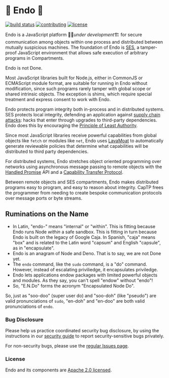 # 🚧 Endo 🚧 

[![build status][ci-svg]][ci-url]
[![contributing][contributing-svg]][contributing-url]
[![license][license-image]][license-url]

Endo is a JavaScript platform 👷‍♀️*under development*🏗 for secure communication
among objects within one process and distributed between mutually suspicious
machines.
The foundation of Endo is [SES][], a tamper-proof JavaScript environment that
allows safe execution of arbitrary programs in Compartments.

Endo is not Done.

Most JavaScript libraries built for Node.js, either in CommonJS or ECMAScript
module format, are suitable for running in Endo without modification, since
such programs rarely tamper with global scope or shared intrinsic objects.
The exception is shims, which require special treatment and express consent to
work with Endo.

Endo protects program integrity both in-process and in distributed systems.
SES protects local integrity, defending an application against [supply chain
attacks][]: hacks that enter through upgrades to third-party dependencies.
Endo does this by encouraging the [Principle of Least Authority][POLA].

Since most JavaScript libraries receive powerful capabilities from global
objects like `fetch` or modules like `net`, Endo uses [LavaMoat][] to
automatically generate reviewable policies that determine what capabilities
will be distributed to third party dependencies.

For distributed systems, Endo stretches object oriented programming over
networks using asynchronous message passing to remote objects with the
[Handled Promise][] API and a [Capability Transfer Protocol][CapTP].

Between remote objects and SES compartments, Endo makes distributed programs
easy to program, and easy to reason about integrity.  CapTP frees the
programmer from needing to create bespoke communication protocols over message
ports or byte streams.

[SES]: packages/ses
[Handled Promise]: https://github.com/Agoric/agoric-sdk/tree/master/packages/eventual-send
[CapTP]: https://github.com/Agoric/agoric-sdk/tree/master/packages/captp#agoriccaptp
[LavaMoat]: https://github.com/LavaMoat/LavaMoat
[POLA]: https://en.wikipedia.org/wiki/Principle_of_least_privilege
[supply chain attacks]: https://en.wikipedia.org/wiki/Supply_chain_attack

## Ruminations on the Name

* In Latin, "endo-" means "internal" or "within".
  This is fitting because Endo runs Node _within_ a safe sandbox.
  This is fitting in turn because Endo is built on the legacy of Google Caja.
  In Spanish, "caja" means "box" and is related to the Latin word "capsum" and
  English "capsule", as in "encapsulate".
* Endo is an anagram of Node and Deno.
  That is to say, we are not Done yet.
* The `endo` command, like the `sudo` command, is a "do" command.
  However, instead of escalating priviliedge, it encapsulates priviledge.
* Endo lets applications endow packages with limited powerful objects and
  modules.  As they say, you can't spell "endow" without "endo"!
* So, "E.N.Do" forms the acronym "Encapsulated Node Do".

So, just as "soo-doo" (super user do) and "soo-doh" (like "pseudo") are valid
pronunciations of `sudo`, "en-doh" and "en-doo" are both valid pronunciations of
`endo`.

### Bug Disclosure

Please help us practice coordinated security bug disclosure, by using the
instructions in our [security guide](./SECURITY.md) to report
security-sensitive bugs privately.

For non-security bugs, please use the [regular Issues
page](https://github.com/Agoric/SES-shim/issues).

### License

Endo and its components are [Apache 2.0 licensed][license-url].

[ci-svg]: https://github.com/Agoric/SES-shim/workflows/CI/badge.svg?branch=master
[ci-url]: https://github.com/Agoric/SES-shim/actions?query=workflow%3ACI
[contributing-svg]: https://img.shields.io/badge/PRs-welcome-brightgreen.svg
[contributing-url]: ./CONTRIBUTING.md
[license-image]: https://img.shields.io/badge/License-Apache%202.0-blue.svg
[license-url]: ./LICENSE
